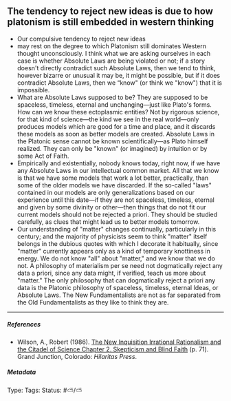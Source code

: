 ## The tendency to reject new ideas is due to how platonism is still embedded in western thinking

* Our compulsive tendency to reject new ideas
* may rest on the degree to which Platonism still dominates Western thought unconsciously. I think what we are asking ourselves in each case is whether Absolute Laws are being violated or not; if a story doesn't directly contradict such Absolute Laws, then we tend to think, however bizarre or unusual it may be, it might be possible, but if it does contradict Absolute Laws, then we “know" (or think we "know") that it is impossible. 
* What are Absolute Laws supposed to be? They are supposed to be spaceless, timeless, eternal and unchanging—just like Plato's forms. How can we know these ectoplasmic entities? Not by rigorous science, for that kind of science—the kind we see in the real world—only produces models which are good for a time and place, and it discards these models as soon as better models are created. Absolute Laws in the Platonic sense cannot be known scientifically—as Plato himself realized. They can only be "known" (or imagined) by intuition or by some Act of Faith. 
* Empirically and existentially, nobody knows today, right now, if we have any Absolute Laws in our intellectual common market. All that we know is that we have some models that work a lot better, practically, than some of the older models we have discarded. If the so-called "laws" contained in our models are only generalizations based on our experience until this date—if they are not spaceless, timeless, eternal and given by some divinity or other—then things that do not fit our current models should not be rejected a priori. They should be studied carefully, as clues that might lead us to better models tomorrow.
* Our understanding of "matter" changes continually, particularly in this century; and the majority of physicists seem to think "matter" itself belongs in the dubious quotes with which I decorate it habitually, since "matter" currently appears only as a kind of temporary knottiness in energy. We do not know "all" about "matter," and we know that we do not. A philosophy of materialism per se need not dogmatically reject any data a priori, since any data might, if verified, teach us more about "matter." The only philosophy that can dogmatically reject a priori any data is the Platonic philosophy of spaceless, timeless, eternal Ideas, or Absolute Laws. The New Fundamentalists are not as far separated from the Old Fundamentalists as they like to think they are.

---

##### References

* Wilson, A., Robert (1986). [The New Inquisition Irrational Rationalism and the Citadel of Science Chapter 2. Skepticism and Blind Faith](The%20New%20Inquisition%20Irrational%20Rationalism%20and%20the%20Citadel%20of%20Science%20Chapter%202.%20Skepticism%20and%20Blind%20Faith.md) (p. 71). Grand Junction, Colorado: *Hilaritas Press*.

##### Metadata

Type: 
Tags:
Status: #⛅️/⛅️
